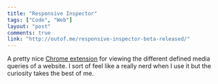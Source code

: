 ```yaml
---
title: "Responsive Inspector"
tags: ["Code", "Web"]
layout: "post"
comments: true
link: "http://outof.me/responsive-inspector-beta-released/"
---
```


A pretty nice [Chrome extension](https://chrome.google.com/webstore/detail/responsive-inspector-beta/memcdolmmnmnleeiodllgpibdjlkbpim) for viewing the different defined media queries of a website. I sort of feel like a really nerd when I use it but the curiosity takes the best of me.
